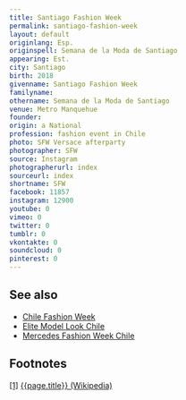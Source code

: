 ```yaml
---
title: Santiago Fashion Week
permalink: santiago-fashion-week
layout: default
originlang: Esp.
originspell: Semana de la Moda de Santiago
appearing: Est.
city: Santiago
birth: 2018
givenname: Santiago Fashion Week
familyname:
othername: Semana de la Moda de Santiago
venue: Metro Manquehue
founder:
origin: a National
profession: fashion event in Chile
photo: SFW Versace afterparty
photographer: SFW
source: Instagram
photographerurl: index
sourceurl: index
shortname: SFW
facebook: 11857
instagram: 12900
youtube: 0
vimeo: 0
twitter: 0
tumblr: 0
vkontakte: 0
soundcloud: 0
pinterest: 0
---
```


## See also

+ [Chile Fashion Week](chile-fashion-week)
+ [Elite Model Look Chile](elite-model-look-chile)
+ [Mercedes Fashion Week Chile](mercedes-fashion-week-chile)

## Footnotes

[[1]](#a1) <span id="f1"></span> [{{page.title}} (Wikipedia)](index)
